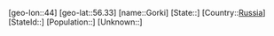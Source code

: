 ﻿---
location: [56.33,44]
type: City
tags:
- geo/City


SpocWebEntityId: 30507
isDeleted: false
confidential: public

---
[geo-lon::44]
[geo-lat::56.33]
[name::Gorki]
[State::]
[Country::[Russia](geo/Continent/Europe/Russia.md)]
[StateId::]
[Population::]
[Unknown::]

